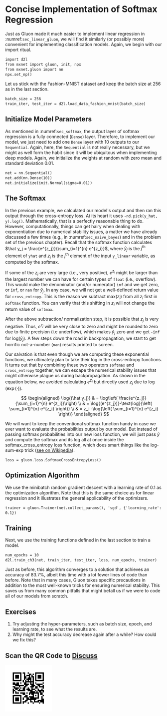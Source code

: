 # Concise Implementation of Softmax Regression

Just as Gluon made it much easier to implement linear regression in
:numref:`sec_linear_gluon`, we will find it similarly (or possibly more)
convenient for implementing classification models.  Again, we begin with our
import ritual.

```{.python .input  n=1}
import d2l
from mxnet import gluon, init, npx
from mxnet.gluon import nn
npx.set_np()
```

Let us stick with the Fashion-MNIST dataset and keep the batch size at $256$ as in the last section.

```{.python .input  n=2}
batch_size = 256
train_iter, test_iter = d2l.load_data_fashion_mnist(batch_size)
```

## Initialize Model Parameters

As mentioned in :numref:`sec_softmax`, the output layer of softmax regression is a fully connected (`Dense`) layer. Therefore, to implement our model, we just need to add one `Dense` layer with 10 outputs to our `Sequential`. Again, here, the `Sequential` is not really necessary, but we might as well form the habit since it will be ubiquitous when implementing deep models. Again, we initialize the weights at random with zero mean and standard deviation 0.01.

```{.python .input  n=3}
net = nn.Sequential()
net.add(nn.Dense(10))
net.initialize(init.Normal(sigma=0.01))
```

## The Softmax

In the previous example, we calculated our model's output and then ran this
output through the cross-entropy loss. At its heart it uses `-nd.pick(y_hat,
y).log()`. Mathematically, that is a perfectly reasonable thing to do. However,
computationally, things can get hairy when dealing with exponentiation due to
numerical stability issues, a matter we have already discussed a few times
(e.g., in :numref:`sec_naive_bayes`) and
in the problem set of the previous chapter). Recall that the softmax function
calculates $\hat y_j = \frac{e^{z_j}}{\sum_{i=1}^{n} e^{z_i}}$, where $\hat y_j$
is the $j^\mathrm{th}$ element of ``yhat`` and $z_j$ is the $j^\mathrm{th}$ element of the input
``y_linear`` variable, as computed by the softmax.

If some of the $z_i$ are very large (i.e., very positive),
$e^{z_i}$ might be larger than the largest number
we can have for certain types of ``float`` (i.e., overflow).
This would make the denominator (and/or numerator) ``inf`` and we get zero,
or ``inf``, or ``nan`` for $\hat y_j$.
In any case, we will not get a well-defined return value for ``cross_entropy``. This is the reason we subtract $\text{max}(z_i)$
from all $z_i$ first in ``softmax`` function.
You can verify that this shifting in $z_i$
will not change the return value of ``softmax``.

After the above subtraction/ normalization step,
it is possible that $z_j$ is very negative.
Thus, $e^{z_j}$ will be very close to zero
and might be rounded to zero due to finite precision (i.e underflow),
which makes $\hat y_j$ zero and we get ``-inf`` for $\text{log}(\hat y_j)$.
A few steps down the road in backpropagation,
we start to get horrific not-a-number (``nan``) results printed to screen.

Our salvation is that even though we are computing these exponential functions, we ultimately plan to take their log in the cross-entropy functions.
It turns out that by combining these two operators
``softmax`` and ``cross_entropy`` together,
we can escape the numerical stability issues
that might otherwise plague us during backpropagation.
As shown in the equation below, we avoided calculating $e^{z_j}$
but directly used $z_j$ due to $\log(\exp(\cdot))$.

$$
\begin{aligned}
\log{(\hat y_j)} & = \log\left( \frac{e^{z_j}}{\sum_{i=1}^{n} e^{z_i}}\right) \\
& = \log{(e^{z_j})}-\text{log}{\left( \sum_{i=1}^{n} e^{z_i} \right)} \\
& = z_j -\log{\left( \sum_{i=1}^{n} e^{z_i} \right)}
\end{aligned}
$$

We will want to keep the conventional softmax function handy
in case we ever want to evaluate the probabilities output by our model.
But instead of passing softmax probabilities into our new loss function,
we will just pass $\hat{y}$ and compute the softmax and its log
all at once inside the softmax_cross_entropy loss function,
which does smart things like the log-sum-exp trick ([see on Wikipedia](https://en.wikipedia.org/wiki/LogSumExp)).

```{.python .input  n=4}
loss = gluon.loss.SoftmaxCrossEntropyLoss()
```

## Optimization Algorithm

We use the minibatch random gradient descent
with a learning rate of $0.1$ as the optimization algorithm.
Note that this is the same choice as for linear regression
and it illustrates the general applicability of the optimizers.

```{.python .input  n=5}
trainer = gluon.Trainer(net.collect_params(), 'sgd', {'learning_rate': 0.1})
```

## Training

Next, we use the training functions defined in the last section to train a model.

```{.python .input  n=6}
num_epochs = 10
d2l.train_ch3(net, train_iter, test_iter, loss, num_epochs, trainer)
```

Just as before, this algorithm converges to a solution
that achieves an accuracy of 83.7%,
albeit this time with a lot fewer lines of code than before.
Note that in many cases, Gluon takes specific precautions
in addition to the most well-known tricks for ensuring numerical stability.
This saves us from many common pitfalls that might befall us
if we were to code all of our models from scratch.

## Exercises

1. Try adjusting the hyper-parameters, such as batch size, epoch, and learning rate, to see what the results are.
1. Why might the test accuracy decrease again after a while? How could we fix this?

## Scan the QR Code to [Discuss](https://discuss.mxnet.io/t/2337)

![](../img/qr_softmax-regression-gluon.svg)
